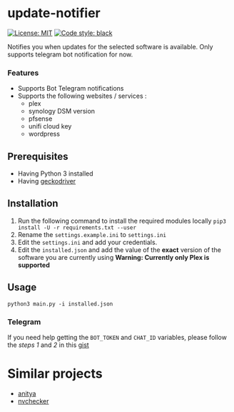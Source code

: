 # update-notifier
<a href="https://github.com/trolologuy/update-notifier/blob/master/LICENSE"><img alt="License: MIT" src="https://black.readthedocs.io/en/stable/_static/license.svg"></a>
<a href="https://github.com/psf/black"><img alt="Code style: black" src="https://img.shields.io/badge/code%20style-black-000000.svg"></a>

Notifies you when updates for the selected software is available.
Only supports telegram bot notification for now.

### Features
- Supports Bot Telegram notifications
- Supports the following websites / services :
   - plex
   - synology DSM version
   - pfsense
   - unifi cloud key
   - wordpress

## Prerequisites
- Having Python 3 installed
- Having [geckodriver](https://github.com/mozilla/geckodriver/releases/)

## Installation
1. Run the following command to install the required modules locally
   `pip3 install -U -r requirements.txt --user`
2. Rename the `settings.example.ini` to `settings.ini`
3. Edit the `settings.ini` and add your credentials.
4. Edit the `installed.json` and add the value of the __exact__ version of the software you are currently using __Warning: Currently only Plex is supported__

## Usage
`python3 main.py -i installed.json`

### Telegram
If you need help getting the `BOT_TOKEN` and `CHAT_ID` variables, please follow the *steps 1* and *2* in this [gist](https://gist.github.com/trolologuy/c290ac3edc46fe6bc2b69ccc497cd4bc)

# Similar projects
* [anitya](https://github.com/fedora-infra/anitya)
* [nvchecker](https://github.com/lilydjwg/nvchecker)